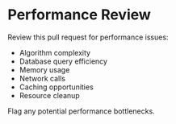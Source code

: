 # Performance Review

Review this pull request for performance issues:

- Algorithm complexity
- Database query efficiency
- Memory usage
- Network calls
- Caching opportunities
- Resource cleanup

Flag any potential performance bottlenecks.

